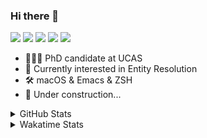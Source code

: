 ### Hi there 👋

[![](https://img.shields.io/badge/-Email-325180?logo=maildotru&logoColor=white&style=flat-square)](mailto:wang@tianshu.me)
[![](https://img.shields.io/badge/-GitHub-black?logo=GitHub&style=flat-square)](https://github.com/tshu-w)
[![](https://img.shields.io/badge/-Telegram-26a5e4?labelColor=fafafa&logo=telegram&style=flat-square)](https://t.me/tshu_w) 
[![](https://img.shields.io/badge/-Twitter-1da1f2?logo=Twitter&logoColor=white&style=flat-square)](https://twitter.com/tshu_w)
[![](https://komarev.com/ghpvc/?username=tshu-w&color=blueviolet&style=flat-square)]()



- 🧑🏻‍🎓 PhD candidate at UCAS
- 🔭 Currently interested in Entity Resolution
- 🛠 macOS & Emacs & ZSH
- 🚧 Under construction...

<details>

<summary>GitHub Stats</summary>

![Tianshu's GitHub stats](https://github-readme-stats.vercel.app/api?username=tshu-w&show_icons=true&theme=buefy&count_private=true)
  
</details>


<details>
  <summary>Wakatime Stats</summary>

  Currently, files accessed by tramp cannot be tracked by wakatime, see https://github.com/wakatime/wakatime-mode/issues/27
  <br>
  
<!--START_SECTION:waka-->
**I'm an Early 🐤** 

```text
🌞 Morning    60 commits     ████░░░░░░░░░░░░░░░░░░░░░   16.53% 
🌆 Daytime    143 commits    █████████░░░░░░░░░░░░░░░░   39.39% 
🌃 Evening    148 commits    ██████████░░░░░░░░░░░░░░░   40.77% 
🌙 Night      12 commits     ░░░░░░░░░░░░░░░░░░░░░░░░░   3.31%

```
📅 **I'm Most Productive on Monday** 

```text
Monday       85 commits     █████░░░░░░░░░░░░░░░░░░░░   23.42% 
Tuesday      63 commits     ████░░░░░░░░░░░░░░░░░░░░░   17.36% 
Wednesday    43 commits     ███░░░░░░░░░░░░░░░░░░░░░░   11.85% 
Thursday     21 commits     █░░░░░░░░░░░░░░░░░░░░░░░░   5.79% 
Friday       30 commits     ██░░░░░░░░░░░░░░░░░░░░░░░   8.26% 
Saturday     84 commits     █████░░░░░░░░░░░░░░░░░░░░   23.14% 
Sunday       37 commits     ██░░░░░░░░░░░░░░░░░░░░░░░   10.19%

```


📊 **This Week I Spent My Time On** 

```text
💬 Programming Languages: 
sh                       30 hrs 40 mins      ████████████████████░░░░░   79.67% 
Bash                     5 hrs 6 mins        ███░░░░░░░░░░░░░░░░░░░░░░   13.26% 
Org                      1 hr 13 mins        ░░░░░░░░░░░░░░░░░░░░░░░░░   3.18% 
TeX                      59 mins             ░░░░░░░░░░░░░░░░░░░░░░░░░   2.58% 
Emacs Lisp               23 mins             ░░░░░░░░░░░░░░░░░░░░░░░░░   1.01%

🔥 Editors: 
Zsh                      30 hrs 40 mins      ████████████████████░░░░░   79.67% 
Emacs                    7 hrs 49 mins       █████░░░░░░░░░░░░░░░░░░░░   20.33%

🐱‍💻 Projects: 
Terminal                 16 hrs 46 mins      ███████████░░░░░░░░░░░░░░   43.56% 
multimodalER             10 hrs 51 mins      ███████░░░░░░░░░░░░░░░░░░   28.2% 
dotfiles                 7 hrs 33 mins       █████░░░░░░░░░░░░░░░░░░░░   19.61% 
Unknown Project          2 hrs 2 mins        █░░░░░░░░░░░░░░░░░░░░░░░░   5.32% 
emacs                    24 mins             ░░░░░░░░░░░░░░░░░░░░░░░░░   1.04%

💻 Operating System: 
Mac                      20 hrs 42 mins      █████████████░░░░░░░░░░░░   53.76% 
Linux                    17 hrs 48 mins      ███████████░░░░░░░░░░░░░░   46.24%

```

**I Mostly Code in Python** 

```text
Python                   6 repos             ████████░░░░░░░░░░░░░░░░░   31.58% 
JavaScript               3 repos             ████░░░░░░░░░░░░░░░░░░░░░   15.79% 
HTML                     2 repos             ██░░░░░░░░░░░░░░░░░░░░░░░   10.53% 
Emacs Lisp               2 repos             ██░░░░░░░░░░░░░░░░░░░░░░░   10.53% 
TeX                      2 repos             ██░░░░░░░░░░░░░░░░░░░░░░░   10.53%

```



 Last Updated on 06/08/2021
<!--END_SECTION:waka-->
</details>
